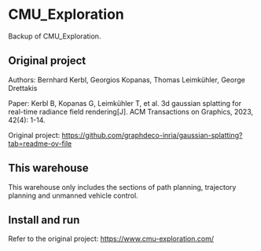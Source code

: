 # CMU_Exploration
Backup of CMU_Exploration.
## Original project
Authors: Bernhard Kerbl, Georgios Kopanas, Thomas Leimkühler, George Drettakis

Paper: Kerbl B, Kopanas G, Leimkühler T, et al. 3d gaussian splatting for real-time radiance field rendering[J]. ACM Transactions on Graphics, 2023, 42(4): 1-14.

Original project: https://github.com/graphdeco-inria/gaussian-splatting?tab=readme-ov-file

## This warehouse
This warehouse only includes the sections of path planning, trajectory planning and unmanned vehicle control.

## Install and run
Refer to the original project: https://www.cmu-exploration.com/
